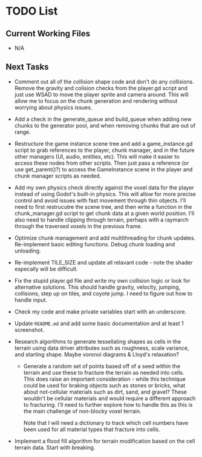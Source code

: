 # TODO List

## Current Working Files

- N/A

## Next Tasks

- Comment out all of the collision shape code and don't do any collisions. Remove the gravity and colision checks from the player.gd script and just use WSAD to move the player sprite and camera around. This will allow me to focus on the chunk generation and rendering without worrying about physics issues.

- Add a check in the generate_queue and build_queue when adding new chunks to the generator pool, and when removing chunks that are out of range.

- Restructure the game instance scene tree and add a game_instance.gd script to grab references to the player, chunk manager, and in the future other managers (UI, audio, entities, etc). This will make it easier to access these nodes from other scripts. Then just pass a reference (or use get_parent()?) to access the GameInstance scene in the player and chunk manager scripts as needed.

- Add my own physics check directly against the voxel data for the player instead of using Godot's built-in physics. This will allow for more precise control and avoid issues with fast movement through thin objects. I'll need to first restrucutre the scene tree, and then write a function in the chunk_manager.gd script to get chunk data at a given world position. I'll also need to handle clipping through terrain, perhaps with a raymarch through the traversed voxels in the previous frame.

- Optimize chunk management and add multithreading for chunk updates. Re-implement basic editing functions. Debug chunk loading and unloading.

- Re-implement TILE_SIZE and update all relavant code - note the shader especally will be difficult.

- Fix the stupid player.gd file and write my own collision logic or look for alternative solutions. This should handle gravity, velocity, jumping, collisions, step up on tiles, and coyote jump. I need to figure out how to handle input.

- Check my code and make private variables start with an underscore.

- Update `README.md` and add some basic documentation and at least 1 screenshot.

- Research algorithms to generate tessellating shapes as cells in the terrain using data driver attributes such as roughness, scale variance, and starting shape. Maybe voronoi diagrams & Lloyd's relaxation?

  - Generate a random set of points based off of a seed within the terrain and use these to fracture the terrain as needed into cells. This does raise an important consideration - while this technique could be used for braking objects such as stones or bricks, what about not-cellular materials such as dirt, sand, and gravel? These wouldn't be cellular materials and would require a different approach to fracturing. I'll need to further explore how to handle this as this is the main challenge of non-blocky voxel terrain.

    Note that I will need a dictionary to track which cell numbers have been used for all material types that fracture into cells.

- Implement a flood fill algorithm for terrain modification based on the cell terrain data. Start with breaking.
